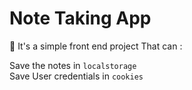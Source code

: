 # Note Taking App

📌 It's a simple front end project That can :

Save the notes in `localstorage` </br>
Save User credentials in `cookies`
